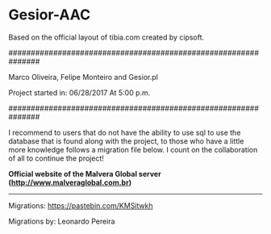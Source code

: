 # Gesior-AAC
Based on the official layout of tibia.com created by cipsoft.


###############################################################</p>
Marco Oliveira, Felipe Monteiro and Gesior.pl</p>
Project started in: 06/28/2017 At 5:00 p.m.</p>
###############################################################

I recommend to users that do not have the ability to use sql to use the database that is found along with the project, to those who have a little more knowledge follows a migration file below.
I count on the collaboration of all to continue the project!</p>
<b>Official website of the Malvera Global server (http://www.malveraglobal.com.br)</b>



-----------------------------------------------------------------------
Migrations: https://pastebin.com/KMSitwkh</p>
Migrations by: Leonardo Pereira
